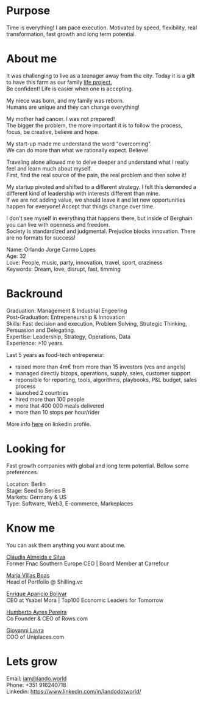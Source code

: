 # Purpose
Time is everything! I am pace execution. Motivated by speed, flexibility, real transformation, fast growth and long term potential.

# About me
It was challenging to live as a teenager away from the city. Today it is a gift to have this farm as our family <a href="https://www.instagram.com/epicoshouse/">life project.</a> <br>
Be confident! Life is easier when one is accepting.

My niece was born, and my family was reborn.<br>
Humans are unique and they can change everything!

My mother had cancer. I was not prepared!<br>
The bigger the problem, the more important it is to follow the process, focus, be creative, believe and hope.

My start-up made me understand the word "overcoming".<br>
We can do more than what we rationally expect. Believe!

Traveling alone allowed me to delve deeper and understand what I really feel and learn much about myself.<br>
First, find the real source of the pain, the real problem and then solve it!

My startup pivoted and shifted to a different strategy. I felt this demanded a different kind of leadership with interests different than mine. <br>
If we are not adding value, we should leave it and let new opportunities happen for everyone! Accept that things change over time.

I don't see myself in everything that happens there, but inside of Berghain you can live with openness and freedom.<br>
Society is standardized and judgmental. Prejudice blocks innovation. There are no formats for success! 

Name: Orlando Jorge Carmo Lopes <br> 
Age: 32 <br>
Love: People, music, party, innovation, travel, sport, craziness <br>
Keywords: Dream, love, disrupt, fast, timming 

# Backround
Graduation: Management & Industrial Engeering <br>
Post-Graduation: Entrepeneurship & Innovation <br>
Skills: Fast decision and execution, Problem Solving, Strategic Thinking, Persuasion and Delegating. <br>
Expertise: Leadership, Strategy, Operations, Data  <br>
Experience: >10 years. 

Last 5 years as food-tech entrepeneur:
- raised more than 4m€ from more than 15 investors (vcs and angels) 
- managed directly bizops, operations, supply, sales, customer support
- reponsible for reporting, tools, algorithms, playbooks, P&L budget, sales process
- launched 2 countries
- hired more than 100 people
- more that 400 000 meals delivered
- more than 10 stops per hour/rider

More info <a href="https://www.linkedin.com/in/landodotworld/">here</a> on linkedin profile.

# Looking for
Fast growth companies with global and long term potential. Bellow some preferences.

Location: Berlin <br>
Stage: Seed to Series B <br>
Markets: Germany & US <br>
Type: Software, Web3, E-commerce, Markeplaces <br>

# Know me
You can ask them anything you want about me.

<a href="https://www.linkedin.com/in/claudia-almeidasilva/">Cláudia Almeida e Silva</a> <br>
Former Fnac Southern Europe CEO | Board Member at Carrefour <br>

<a href="https://www.linkedin.com/in/mariapvillasboas//">Maria Villas Boas</a> <br>
Head of Portfolio @ Shilling.vc


<a href="https://www.linkedin.com/in/enriqueapariciobolivar/">Enrique Aparicio Bolívar</a> <br>
CEO at Ysabel Mora | Top100 Economic Leaders for Tomorrow

<a href="https://www.linkedin.com/in/humbertoayrespereira/">Humberto Ayres Pereira</a> <br>
Co Founder & CEO of Rows.com


<a href="https://www.linkedin.com/in/giovanni-lavra-12b40457/">Giovanni Lavra</a> <br>
COO of Uniplaces.com




# Lets grow
Email: iam@lando.world <br>
Phone: +351 916240718 <br>
Linkedin: https://www.linkedin.com/in/landodotworld/










